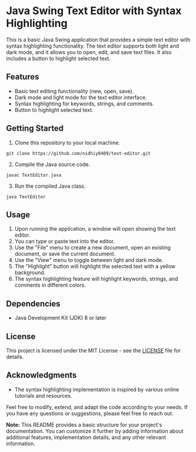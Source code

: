 # Java Swing Text Editor with Syntax Highlighting

This is a basic Java Swing application that provides a simple text editor with syntax highlighting functionality. The text editor supports both light and dark mode, and it allows you to open, edit, and save text files. It also includes a button to highlight selected text.

## Features

- Basic text editing functionality (new, open, save).
- Dark mode and light mode for the text editor interface.
- Syntax highlighting for keywords, strings, and comments.
- Button to highlight selected text.

## Getting Started

1. Clone this repository to your local machine.

```
git clone https://github.com/nidhiy0409/text-editor.git
```

2. Compile the Java source code.

```
javac TextEditor.java
```

3. Run the compiled Java class.

```
java TextEditor
```

## Usage

1. Upon running the application, a window will open showing the text editor.
2. You can type or paste text into the editor.
3. Use the "File" menu to create a new document, open an existing document, or save the current document.
4. Use the "View" menu to toggle between light and dark mode.
5. The "Highlight" button will highlight the selected text with a yellow background.
6. The syntax highlighting feature will highlight keywords, strings, and comments in different colors.

## Dependencies

- Java Development Kit (JDK) 8 or later

## License

This project is licensed under the MIT License - see the [LICENSE](LICENSE) file for details.

## Acknowledgments

- The syntax highlighting implementation is inspired by various online tutorials and resources.

Feel free to modify, extend, and adapt the code according to your needs. If you have any questions or suggestions, please feel free to reach out.

**Note:** This README provides a basic structure for your project's documentation. You can customize it further by adding information about additional features, implementation details, and any other relevant information.

